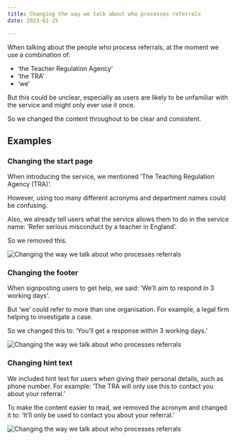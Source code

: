 ```yaml
---
title: Changing the way we talk about who processes referrals
date: 2023-01-25

---
```


When talking about the people who process referrals, at the moment we use a combination of:

- ‘the Teacher Regulation Agency’
- ‘the TRA’
- ‘we’

But this could be unclear, especially as users are likely to be unfamiliar with the service and might only ever use it once.

So we changed the content throughout to be clear and consistent.

## Examples

### Changing the start page

When introducing the service, we mentioned ‘The Teaching Regulation Agency (TRA)’.

However, using too many different acronyms and department names could be confusing.

Also, we already tell users what the service allows them to do in the service name: ‘Refer serious misconduct by a teacher in England’.

So we removed this.

![Changing the way we talk about who processes referrals](changing-tra-start-page.png)

### Changing the footer

When signposting users to get help, we said: ‘We’ll aim to respond in 3 working days’.

But ‘we’ could refer to more than one organisation. For example, a legal firm helping to investigate a case.

So we changed this to: ‘You’ll get a response within 3 working days.’

![Changing the way we talk about who processes referrals](changing-tra-footer.png)

### Changing hint text

We included hint text for users when giving their personal details, such as phone number. For example: ‘The TRA will only use this to contact you about your referral.’

To make the content easier to read, we removed the acronym and changed it to: ‘It’ll only be used to contact you about your referral.’

![Changing the way we talk about who processes referrals](changing-tra-help-text.png)

